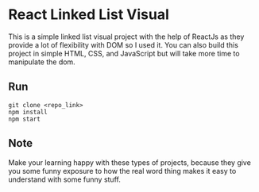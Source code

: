 # React Linked List Visual
This is a simple linked list visual project with the help of ReactJs as they provide a lot of flexibility with DOM so I used it. You can also build this project in simple HTML, CSS, and JavaScript but will take more time to manipulate the dom.

## Run
    git clone <repo_link>
    npm install
    npm start

## Note
Make your learning happy with these types of projects, because they give you some funny exposure to how the real word thing makes it easy to understand with some funny stuff.
